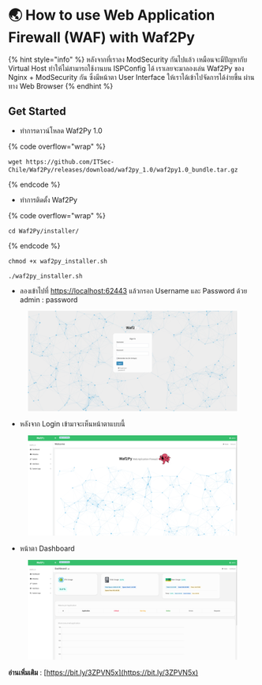 # 🌏 How to use Web Application Firewall (WAF) with Waf2Py

{% hint style="info" %}
หลังจากที่เราลง ModSecurity กันไปแล้ว เหมือนจะมีปัญหากับ Virtual Host ทำให้ไม่สามารถใช้งานบน ISPConfig ได้ เราเลยจะมาลองเล่น Waf2Py ของ Nginx + ModSecurity กัน ซึ่งมีหน้าตา User Interface ให้เราได้เข้าไปจัดการได้ง่ายขึ้น ผ่านทาง Web Browser
{% endhint %}

## **Get Started**

* ทำการดาวน์โหลด Waf2Py 1.0

{% code overflow="wrap" %}
```
wget https://github.com/ITSec-Chile/Waf2Py/releases/download/waf2py_1.0/waf2py1.0_bundle.tar.gz
```
{% endcode %}

* ทำการติดตั้ง Waf2Py

{% code overflow="wrap" %}
```
cd Waf2Py/installer/
```
{% endcode %}

```
chmod +x waf2py_installer.sh
```

```
./waf2py_installer.sh
```

* ลองเข้าไปที่ [https://localhost:62443](https://localhost:62443/) แล้วกรอก Username และ Password ด้วย admin : password

<figure><img src="../../.gitbook/assets/waf2py-01.png" alt=""><figcaption></figcaption></figure>

* หลังจาก Login เข้ามาจะเห็นหน้าตาแบบนี้

<figure><img src="../../.gitbook/assets/waf2py-02.png" alt=""><figcaption></figcaption></figure>

* หน้าตา Dashboard

<figure><img src="../../.gitbook/assets/waf2py-03.png" alt=""><figcaption></figcaption></figure>

**อ่านเพิ่มเติม** : [https://bit.ly/3ZPVN5x](https://bit.ly/3ZPVN5x)

